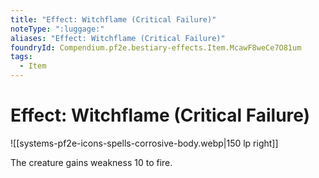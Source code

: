 ```yaml
---
title: "Effect: Witchflame (Critical Failure)"
noteType: ":luggage:"
aliases: "Effect: Witchflame (Critical Failure)"
foundryId: Compendium.pf2e.bestiary-effects.Item.McawF8weCe7O81um
tags:
  - Item
---
```


# Effect: Witchflame (Critical Failure)
![[systems-pf2e-icons-spells-corrosive-body.webp|150 lp right]]

The creature gains weakness 10 to fire.
